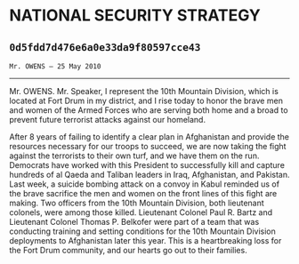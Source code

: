 # NATIONAL SECURITY STRATEGY
## `0d5fdd7d476e6a0e33da9f80597cce43`
`Mr. OWENS — 25 May 2010`

---


Mr. OWENS. Mr. Speaker, I represent the 10th Mountain Division, which 
is located at Fort Drum in my district, and I rise today to honor the 
brave men and women of the Armed Forces who are serving both home and a 
broad to prevent future terrorist attacks against our homeland.

After 8 years of failing to identify a clear plan in Afghanistan and 
provide the resources necessary for our troops to succeed, we are now 
taking the fight against the terrorists to their own turf, and we have 
them on the run. Democrats have worked with this President to 
successfully kill and capture hundreds of al Qaeda and Taliban leaders 
in Iraq, Afghanistan, and Pakistan. Last week, a suicide bombing attack 
on a convoy in Kabul reminded us of the brave sacrifice the men and 
women on the front lines of this fight are making. Two officers from 
the 10th Mountain Division, both lieutenant colonels, were among those 
killed. Lieutenant Colonel Paul R. Bartz and Lieutenant Colonel Thomas 
P. Belkofer were part of a team that was conducting training and 
setting conditions for the 10th Mountain Division deployments to 
Afghanistan later this year. This is a heartbreaking loss for the Fort 
Drum community, and our hearts go out to their families.
